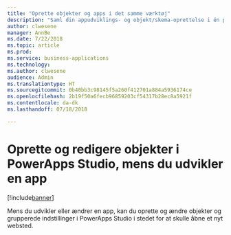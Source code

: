```yaml
---
title: "Oprette objekter og apps i det samme værktøj"
description: "Saml din appudviklings- og objekt/skema-oprettelse i én proces ved at oprette objekter, der gemmes direkte i PowerApps Studio."
author: clwesene
manager: AnnBe
ms.date: 7/22/2018
ms.topic: article
ms.prod: 
ms.service: business-applications
ms.technology: 
ms.author: clwesene
audience: Admin
ms.translationtype: HT
ms.sourcegitcommit: 0b40bb3c98145f5a260f412701a884a5936174ce
ms.openlocfilehash: 2b19f50a6fecb96859203cf54317b28ec8a5921f
ms.contentlocale: da-dk
ms.lasthandoff: 07/18/2018

---
```

# <a name="create-and-edit-entities-in-powerapps-studio-while-you-build-an-app"></a>Oprette og redigere objekter i PowerApps Studio, mens du udvikler en app


[!include[banner](../../includes/banner.md)]

Mens du udvikler eller ændrer en app, kan du oprette og ændre objekter og grupperede indstillinger i PowerApps Studio i stedet for at skulle åbne et nyt websted.


